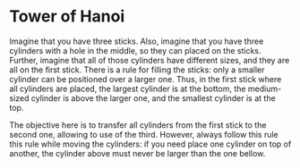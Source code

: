 # Tower of Hanoi

Imagine that you have three sticks. Also, imagine that you have three cylinders with a hole in the middle, so they can placed on the sticks. Further, imagine that all of those cylinders have different sizes, and they are all on the first stick. There  is a rule for filling the sticks: only a smaller cylinder can be positioned over a larger one. Thus, in the first stick where all cylinders are placed, the largest cylinder is at the bottom, the medium-sized cylinder is above the larger one, and the smallest cylinder is at the top.

The objective here is to transfer all cylinders from the first stick to the second one, allowing to use of the third. However, always follow this rule this rule while moving the cylinders: if you need place one cylinder on top of another, the cylinder above must never be larger than the one bellow.
